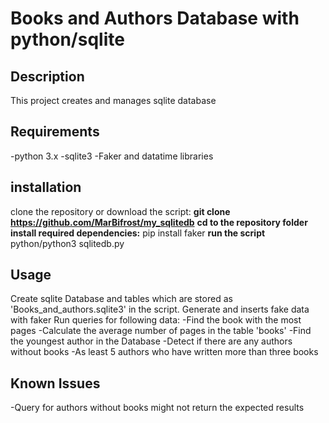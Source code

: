 # Books and Authors Database with python/sqlite

## Description
This project creates and manages sqlite database

## Requirements
-python 3.x
-sqlite3
-Faker and datatime libraries


## installation
clone the repository or download the script:
  **git clone https://github.com/MarBifrost/my_sqlitedb**
  **cd to the repository folder**
**install required dependencies:**
pip install faker
**run the script**
python/python3 sqlitedb.py


## Usage
Create sqlite Database and tables which are stored as 'Books_and_authors.sqlite3' in the script.
Generate and inserts fake data with faker
Run queries for following data:
-Find the book with the most pages
-Calculate the average number of pages in the table 'books'
-Find the youngest author in the Database
-Detect if there are any authors without books
-As least 5 authors who have written more than three books

## Known Issues
-Query for authors without books might not return the expected results
